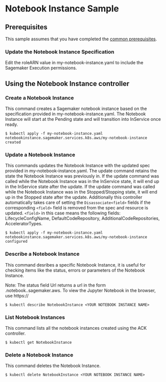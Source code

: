# Notebook Instance Sample

## Prerequisites

This sample assumes that you have completed the [common prerequisites](/samples/README.md).

### Update the Notebook Instance Specification

Edit the roleARN value in my-notebook-instance.yaml to include the Sagemaker Execution permissions.

## Using the Notebook Instance controller

### Create a Notebook Instance

This command creates a Sagemaker notebook instance based on the specification provided in my-notebook-instance.yaml.
The Notebook Instance will start at the Pending state and will transition into InService once ready.

```
$ kubectl apply -f my-notebook-instance.yaml
notebookinstance.sagemaker.services.k8s.aws/my-notebook-instance created
```
### Update a Notebook Instance
This commands updates the Notebook Instance with the updated spec provided in my-notebook-instance.yaml. The update command retains the state the Notebook Instance was previously in. If the update command was called while the Notebook Instance was in the InService state, it will end up in the InService state after the update. If the update command was called while the Notebook Instance was in the Stopped/Stopping state, it will end up in the Stopped state after the update.
Additionally this controller automatically takes care of setting the `Disassociate<field>` fields if the corresponding `<field>` field is removed from the spec and resource is updated. `<field>` in this case means the following fields: LifecycleConfigName, DefaultCodeRepository, AdditionalCodeRepositories, AcceleratorTypes.
```
$ kubectl apply -f my-notebook-instance.yaml
notebookinstance.sagemaker.services.k8s.aws/my-notebook-instance configured
```
### Describe a Notebook Instance
This command desribes a specific Notebook Instance, it is useful for checking items like the status, errors or parameters of the Notebook Instance.

Note: The status field Url returns a url in the form <name>.notebook.<region>.sagemaker.aws. To view the Jupyter Notebook in the browser, use https://<url>

```
$ kubectl describe NotebookInstance <YOUR NOTEBOOK INSTANCE NAME>
```
### List Notebook Instances
This command lists all the notebook instances created using the ACK controller.
```
$ kubectl get NotebookInstance
```
### Delete a Notebook Instance
This command deletes the Notebook Instance.
```
$ kubectl delete NotebookInstance <YOUR NOTEBOOK INSTANCE NAME>
```